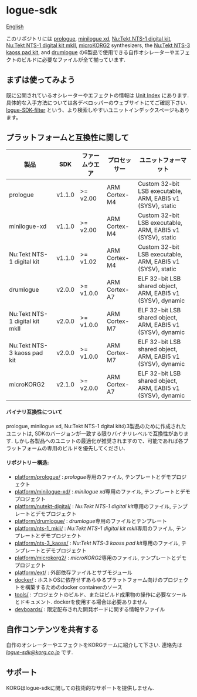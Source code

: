 # logue-sdk 

[English](./README.md)

このリポジトリには [prologue](https://www.korg.com/jp/products/synthesizers/prologue/), [minilogue xd](https://www.korg.com/jp/products/synthesizers/minilogue_xd/), [Nu:Tekt NTS-1 digital kit](https://www.korg.com/jp/products/dj/nts_1/), [Nu:Tekt NTS-1 digital kit mkII](https://www.korg.com/jp/products/synthesizers/nts_1_mk2), [microKORG2](https://www.korg.com/products/synthesizers/microkorg2) synthesizers, the [Nu:Tekt NTS-3 kaoss pad kit](https://www.korg.com/jp/products/dj/nts_3), and [drumlogue](https://www.korg.com/jp/products/drums/drumlogue/) の6製品で使用できる自作オシレーターやエフェクトのビルドに必要なファイルが全て揃っています.

## まずは使ってみよう

既に公開されているオシレーターやエフェクトの情報は [Unit Index](https://korginc.github.io/logue-sdk/ja/unit-index/) にあります.
具体的な入手方法については各デベロッパーのウェブサイトにてご確認下さい.
[logue-SDK-filter](https://logue-sdk.vercel.app/) という、より検索しやすいユニットインデックスページもあります。

## プラットフォームと互換性に関して

| 製品                           | SDK    | ファームウエア | プロセッサー  | ユニットフォーマット                                        |
|--------------------------------|--------|----------------|---------------|-------------------------------------------------------------|
| prologue                       | v1.1.0 | >= v2.00       | ARM Cortex-M4 | Custom 32-bit LSB executable, ARM, EABI5 v1 (SYSV), static  |
| minilogue-xd                   | v1.1.0 | >= v2.00       | ARM Cortex-M4 | Custom 32-bit LSB executable, ARM, EABI5 v1 (SYSV), static  |
| Nu:Tekt NTS-1 digital kit      | v1.1.0 | >= v1.02       | ARM Cortex-M4 | Custom 32-bit LSB executable, ARM, EABI5 v1 (SYSV), static  |
| drumlogue                      | v2.0.0 | >= v1.0.0      | ARM Cortex-A7 | ELF 32-bit LSB shared object, ARM, EABI5 v1 (SYSV), dynamic |
| Nu:Tekt NTS-1 digital kit mkII | v2.0.0 | >= v1.0.0      | ARM Cortex-M7 | ELF 32-bit LSB shared object, ARM, EABI5 v1 (SYSV), dynamic |
| Nu:Tekt NTS-3 kaoss pad kit    | v2.0.0 | >= v1.0.0      | ARM Cortex-M7 | ELF 32-bit LSB shared object, ARM, EABI5 v1 (SYSV), dynamic |
| microKORG2                     | v2.1.0 | >= v2.0.0      | ARM Cortex-A7 | ELF 32-bit LSB shared object, ARM, EABI5 v1 (SYSV), dynamic |

#### バイナリ互換性について

prologue, minilogue xd, Nu:Tekt NTS-1 dgital kitの3製品のために作成されたユニットは, SDKのバージョンが一致する限りバイナリレベルで互換性があります. しかし各製品へのユニットの最適化が推奨されますので、可能であれば各プラットフォームの専用のビルドを優先してください.

#### リポジトリー構造:
* [platform/prologue/](platform/prologue/) : *prologue*専用のファイル, テンプレートとデモプロジェクト
* [platform/minilogue-xd/](platform/minilogue-xd/) : *minilogue xd*専用のファイル, テンプレートとデモプロジェクト
* [platform/nutekt-digital/](platform/nutekt-digital/) : *Nu:Tekt NTS-1 digital kit*専用のファイル, テンプレートとデモプロジェクト
* [platform/drumlogue/](platform/drumlogue/) : *drumlogue*専用のファイルとテンプレート
* [platform/nts-1_mkii/](platform/nts-1_mkii/) : *Nu:Tekt NTS-1 digital kit mkII*専用のファイル, テンプレートとデモプロジェクト
* [platform/nts-3_kaoss/](platform/nts-3_kaoss/) : *Nu:Tekt NTS-3 kaoss pad kit*専用のファイル, テンプレートとデモプロジェクト
* [platform/microkorg2/](platform/microkorg2/) : *microKORG2*専用のファイル, テンプレートとデモプロジェクト
* [platform/ext/](platform/ext/) : 外部依存ファイルとサブモジュール
* [docker/](docker/) : ホストOSに依存せずあらゆるプラットフォーム向けのプロジェクトを構築するためのdocker containerのソース
* [tools/](tools/) : プロジェクトのビルド、またはビルド成果物の操作に必要なツールとドキュメント. dockerを使用する場合は必要ありません
* [devboards/](devboards/) : 限定配布された開発ボードに関する情報やファイル

## 自作コンテンツを共有する

自作のオシレーターやエフェクトをKORGチームに紹介して下さい.
連絡先は *logue-sdk@korg.co.jp* です.

## サポート

KORGはlogue-sdkに関しての技術的なサポートを提供しません.



